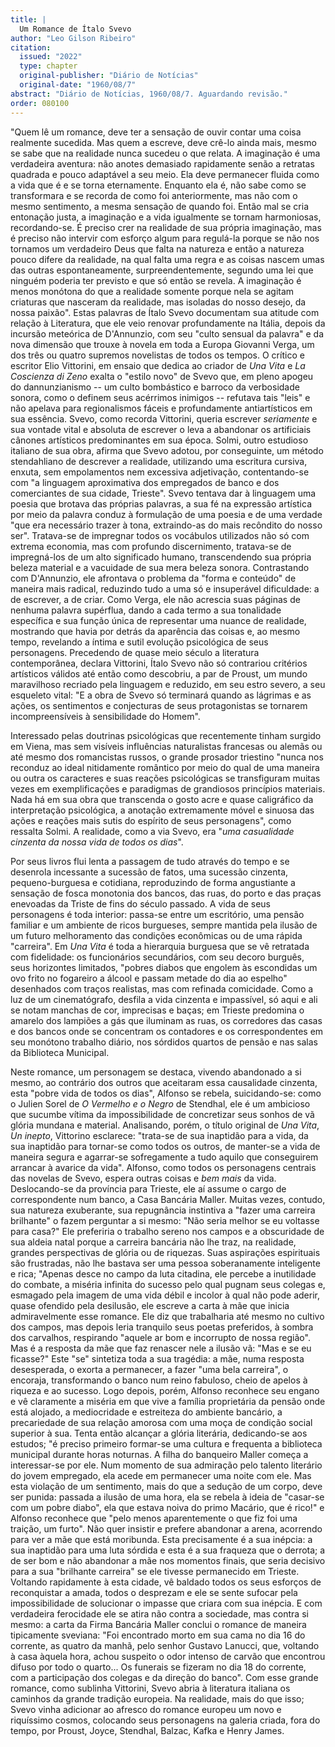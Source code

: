 ```yaml
---
title: |
  Um Romance de Ítalo Svevo
author: "Leo Gilson Ribeiro"
citation:
  issued: "2022"
  type: chapter
  original-publisher: "Diário de Notícias"
  original-date: "1960/08/7"
abstract: "Diário de Notícias, 1960/08/7. Aguardando revisão."
order: 080100
---
```


"Quem lê um romance, deve ter a sensação de ouvir contar uma coisa realmente sucedida. Mas quem a escreve, deve crê-lo ainda mais, mesmo se sabe que na realidade nunca sucedeu o que relata. A imaginação é uma verdadeira aventura: não anotes demasiado rapidamente senão a retratas quadrada e pouco adaptável a seu meio. Ela deve permanecer fluida como a vida que é e se torna eternamente. Enquanto ela é, não sabe como se transformara e se recorda de como foi anteriormente, mas não com o mesmo sentimento, a mesma sensação de quando foi. Então mal se cria entonação justa, a imaginação e a vida igualmente se tornam harmoniosas, recordando-se. É preciso crer na realidade de sua própria imaginação, mas é preciso não intervir com esforço algum para regulá-la porque se não nos tornamos um verdadeiro Deus que falta na natureza e então a natureza pouco difere da realidade, na qual falta uma regra e as coisas nascem umas das outras espontaneamente, surpreendentemente, segundo uma lei que ninguém poderia ter previsto e que só então se revela. A imaginação é menos monótona do que a realidade somente porque nela se agitam criaturas que nasceram da realidade, mas isoladas do nosso desejo, da nossa paixão". Estas palavras de Ítalo Svevo documentam sua atitude com relação à Literatura, que ele veio renovar profundamente na Itália, depois da incursão meteórica de D'Annunzio, com seu "culto sensual da palavra" e da nova dimensão que trouxe à novela em toda a Europa Giovanni Verga, um dos três ou quatro supremos novelistas de todos os tempos. O crítico e escritor Elio Vittorini, em ensaio que dedica ao criador de *Una Vita* e *La Coscienza di Zeno* exalta o "estilo novo" de Svevo que, em pleno apogeu do dannunzianismo -- um culto bombástico e barroco da verbosidade sonora, como o definem seus acérrimos inimigos -- refutava tais "leis" e não apelava para regionalismos fáceis e profundamente antiartísticos em sua essência. Svevo, como recorda Vittorini, queria escrever *seriamente* e sua vontade vital e absoluta de escrever o leva a abandonar os artificiais cânones artísticos predominantes em sua época. Solmi, outro estudioso italiano de sua obra, afirma que Svevo adotou, por conseguinte, um método stendahliano de descrever a realidade, utilizando uma escritura cursiva, enxuta, sem empolamentos nem excessiva adjetivação, contentando-se com "a linguagem aproximativa dos empregados de banco e dos comerciantes de sua cidade, Trieste". Svevo tentava dar à linguagem uma poesia que brotava das próprias palavras, a sua fé na expressão artística por meio da palavra conduz à formulação de uma poesia e de uma verdade "que era necessário trazer à tona, extraindo-as do mais recôndito do nosso ser". Tratava-se de impregnar todos os vocábulos utilizados não só com extrema economia, mas com profundo discernimento, tratava-se de impregná-los de um alto significado humano, transcendendo sua própria beleza material e a vacuidade de sua mera beleza sonora. Contrastando com D'Annunzio, ele afrontava o problema da "forma e conteúdo" de maneira mais radical, reduzindo tudo a uma só e insuperável dificuldade: a de escrever, a de criar. Como Verga, ele não acrescia suas páginas de nenhuma palavra supérflua, dando a cada termo a sua tonalidade específica e sua função única de representar uma nuance de realidade, mostrando que havia por detrás da aparência das coisas e, ao mesmo tempo, revelando a íntima e sutil evolução psicológica de seus personagens. Precedendo de quase meio século a literatura contemporânea, declara Vittorini, Ítalo Svevo não só contrariou critérios artísticos válidos até então como descobriu, a par de Proust, um mundo maravilhoso recriado pela linguagem e reduzido, em seu estro severo, a seu esqueleto vital: "E a obra de Svevo só terminará quando as lágrimas e as ações, os sentimentos e conjecturas de seus protagonistas se tornarem incompreensíveis à sensibilidade do Homem".

Interessado pelas doutrinas psicológicas que recentemente tinham surgido em Viena, mas sem visíveis influências naturalistas francesas ou alemãs ou até mesmo dos romancistas russos, o grande prosador triestino "nunca nos reconduz ao ideal nitidamente romântico por meio do qual de uma maneira ou outra os caracteres e suas reações psicológicas se transfiguram muitas vezes em exemplificações e paradigmas de grandiosos princípios materiais. Nada há em sua obra que transcenda o gosto acre e quase caligráfico da interpretação psicológica, a anotação extremamente móvel e sinuosa das ações e reações mais sutis do espírito de seus personagens", como ressalta Solmi. A realidade, como a via Svevo, era "*uma casualidade cinzenta da nossa vida de todos os dias*".

Por seus livros flui lenta a passagem de tudo através do tempo e se desenrola incessante a sucessão de fatos, uma sucessão cinzenta, pequeno-burguesa e cotidiana, reproduzindo de forma angustiante a sensação de fosca monotonia dos bancos, das ruas, do porto e das praças enevoadas da Triste de fins do século passado. A vida de seus personagens é toda interior: passa-se entre um escritório, uma pensão familiar e um ambiente de ricos burgueses, sempre mantida pela ilusão de um futuro melhoramento das condições econômicas ou de uma rápida "carreira". Em *Una Vita* é toda a hierarquia burguesa que se vê retratada com fidelidade: os funcionários secundários, com seu decoro burguês, seus horizontes limitados, "pobres diabos que engolem às escondidas um ovo frito no fogareiro a álcool e passam metade do dia ao espelho" desenhados com traços realistas, mas com refinada comicidade. Como a luz de um cinematógrafo, desfila a vida cinzenta e impassível, só aqui e ali se notam manchas de cor, imprecisas e baças; em Trieste predomina o amarelo dos lampiões a gás que iluminam as ruas, os corredores das casas e dos bancos onde se concentram os contadores e os correspondentes em seu monótono trabalho diário, nos sórdidos quartos de pensão e nas salas da Biblioteca Municipal.

Neste romance, um personagem se destaca, vivendo abandonado a si mesmo, ao contrário dos outros que aceitaram essa causalidade cinzenta, esta "pobre vida de todos os dias", Alfonso se rebela, suicidando-se: como o Julien Sorel de *O Vermelho e o Negro* de Stendhal, ele é um ambicioso que sucumbe vítima da impossibilidade de concretizar seus sonhos de vã glória mundana e material. Analisando, porém, o título original de *Una Vita*, *Un inepto*, Vittorino esclarece: "trata-se de sua inaptidão para a vida, da sua inaptidão para tornar-se como todos os outros, de manter-se a vida de maneira segura e agarrar-se sofregamente a tudo aquilo que conseguirem arrancar à avarice da vida". Alfonso, como todos os personagens centrais das novelas de Svevo, espera outras coisas e *bem mais* da vida. Deslocando-se da província para Trieste, ele aí assume o cargo de correspondente num banco, a Casa Bancária Maller. Muitas vezes, contudo, sua natureza exuberante, sua repugnância instintiva a "fazer uma carreira brilhante" o fazem perguntar a si mesmo: "Não seria melhor se eu voltasse para casa?" Ele preferiria o trabalho sereno nos campos e a obscuridade de sua aldeia natal porque a carreira bancária não lhe traz, na realidade, grandes perspectivas de glória ou de riquezas. Suas aspirações espirituais são frustradas, não lhe bastava ser uma pessoa soberanamente inteligente e rica; "Apenas desce no campo da luta citadina, ele percebe a inutilidade do combate, a miséria infinita do sucesso pelo qual pugnam seus colegas e, esmagado pela imagem de uma vida débil e incolor à qual não pode aderir, quase ofendido pela desilusão, ele escreve a carta à mãe que inicia admiravelmente esse romance. Ele diz que trabalharia até mesmo no cultivo dos campos, mas depois leria tranquilo seus poetas preferidos, à sombra dos carvalhos, respirando "aquele ar bom e incorrupto de nossa região". Mas é a resposta da mãe que faz renascer nele a ilusão vã: "Mas e se eu ficasse?" Este "se" sintetiza toda a sua tragédia: a mãe, numa resposta desesperada, o exorta a permanecer, a fazer "uma bela carreira", o encoraja, transformando o banco num reino fabuloso, cheio de apelos à riqueza e ao sucesso. Logo depois, porém, Alfonso reconhece seu engano e vê claramente a miséria em que vive a família proprietária da pensão onde está alojado, a mediocridade e estreiteza do ambiente bancário, a precariedade de sua relação amorosa com uma moça de condição social superior à sua. Tenta então alcançar a glória literária, dedicando-se aos estudos; "é preciso primeiro formar-se uma cultura e frequenta a biblioteca municipal durante horas noturnas. A filha do banqueiro Maller começa a interessar-se por ele. Num momento de sua admiração pelo talento literário do jovem empregado, ela acede em permanecer uma noite com ele. Mas esta violação de um sentimento, mais do que a sedução de um corpo, deve ser punida: passada a ilusão de uma hora, ela se rebela à ideia de "casar-se com um pobre diabo", ela que estava noiva do primo Macário, que é rico!" e Alfonso reconhece que "pelo menos aparentemente o que fiz foi uma traição, um furto". Não quer insistir e prefere abandonar a arena, acorrendo para ver a mãe que está moribunda. Esta precisamente é a sua inépcia: a sua inaptidão para uma luta sórdida e esta é a sua fraqueza que o derrota; a de ser bom e não abandonar a mãe nos momentos finais, que seria decisivo para a sua "brilhante carreira" se ele tivesse permanecido em Trieste. Voltando rapidamente à esta cidade, vê baldado todos os seus esforços de reconquistar a amada, todos o desprezam e ele se sente sufocar pela impossibilidade de solucionar o impasse que criara com sua inépcia. E com verdadeira ferocidade ele se atira não contra a sociedade, mas contra si mesmo: a carta da Firma Bancária Maller conclui o romance de maneira tipicamente sveviana: "Foi encontrado morto em sua cama no dia 16 do corrente, as quatro da manhã, pelo senhor Gustavo Lanucci, que, voltando à casa àquela hora, achou suspeito o odor intenso de carvão que encontrou difuso por todo o quarto... Os funerais se fizeram no dia 18 do corrente, com a participação dos colegas e da direção do banco". Com esse grande romance, como sublinha Vittorini, Svevo abria à literatura italiana os caminhos da grande tradição europeia. Na realidade, mais do que isso; Svevo vinha adicionar ao afresco do romance europeu um novo e riquíssimo cosmos, colocando seus personagens na galeria criada, fora do tempo, por Proust, Joyce, Stendhal, Balzac, Kafka e Henry James.


